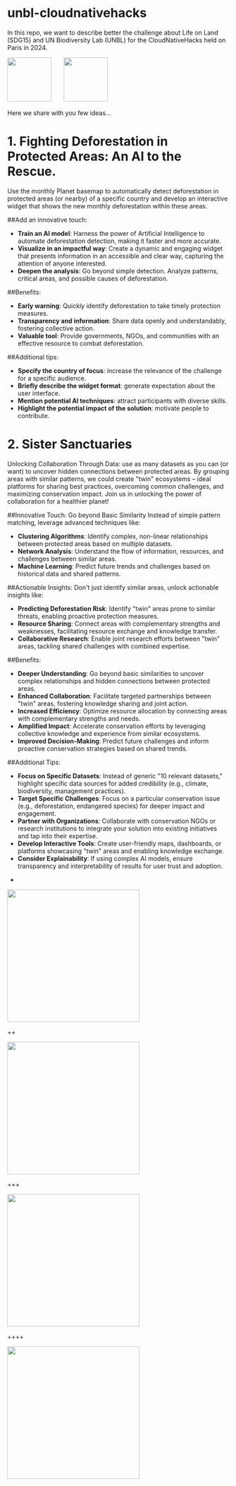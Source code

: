 # unbl-cloudnativehacks

In this repo, we want to describe better the challenge about Life on Land (SDG15) and UN Biodiversity Lab (UNBL) for the CloudNativeHacks held on Paris in 2024.

<img src="https://github.com/unepwcmc/unbl-cloudnativehacks/assets/141819111/6b95c033-91a0-49d3-b02a-d06086cd875e" height="100">&nbsp;&nbsp;&nbsp;&nbsp;&nbsp;&nbsp;&nbsp;<img src="https://github.com/unepwcmc/unbl-cloudnativehacks/assets/141819111/add289e3-e448-488d-a21e-6550e23fc489" height="100">

Here we share with you few ideas...

# 1. Fighting Deforestation in Protected Areas: An AI to the Rescue.

Use the monthly Planet basemap to automatically detect deforestation in protected areas (or nearby) of a specific country and develop an interactive widget that shows the new monthly deforestation within these areas.

##Add an innovative touch:
- **Train an AI model**: Harness the power of Artificial Intelligence to automate deforestation detection, making it faster and more accurate.
- **Visualize in an impactful way**: Create a dynamic and engaging widget that presents information in an accessible and clear way, capturing the attention of anyone interested.
- **Deepen the analysis**: Go beyond simple detection. Analyze patterns, critical areas, and possible causes of deforestation.

##Benefits:
- **Early warning**: Quickly identify deforestation to take timely protection measures.
- **Transparency and information**: Share data openly and understandably, fostering collective action.
- **Valuable tool**: Provide governments, NGOs, and communities with an effective resource to combat deforestation.

##Additional tips:
- **Specify the country of focus**: increase the relevance of the challenge for a specific audience.
- **Briefly describe the widget format**: generate expectation about the user interface.
- **Mention potential AI techniques**: attract participants with diverse skills.
- **Highlight the potential impact of the solution**: motivate people to contribute.

# 2. Sister Sanctuaries

Unlocking Collaboration Through Data: use as many datasets as you can (or want) to uncover hidden connections between protected areas. By grouping areas with similar patterns, we could create "twin" ecosystems – ideal platforms for sharing best practices, overcoming common challenges, and maximizing conservation impact. Join us in unlocking the power of collaboration for a healthier planet!

##Innovative Touch: Go beyond Basic Similarity Instead of simple pattern matching, leverage advanced techniques like:
- **Clustering Algorithms**: Identify complex, non-linear relationships between protected areas based on multiple datasets.
- **Network Analysis**: Understand the flow of information, resources, and challenges between similar areas.
- **Machine Learning**: Predict future trends and challenges based on historical data and shared patterns.

##Actionable Insights: Don't just identify similar areas, unlock actionable insights like:
- **Predicting Deforestation Risk**: Identify "twin" areas prone to similar threats, enabling proactive protection measures.
- **Resource Sharing**: Connect areas with complementary strengths and weaknesses, facilitating resource exchange and knowledge transfer.
- **Collaborative Research**: Enable joint research efforts between "twin" areas, tackling shared challenges with combined expertise.

##Benefits:
- **Deeper Understanding**: Go beyond basic similarities to uncover complex relationships and hidden connections between protected areas.
- **Enhanced Collaboration**: Facilitate targeted partnerships between "twin" areas, fostering knowledge sharing and joint action.
- **Increased Efficiency**: Optimize resource allocation by connecting areas with complementary strengths and needs.
- **Amplified Impact**: Accelerate conservation efforts by leveraging collective knowledge and experience from similar ecosystems.
- **Improved Decision-Making**: Predict future challenges and inform proactive conservation strategies based on shared trends.

##Additional Tips:
- **Focus on Specific Datasets**: Instead of generic "10 relevant datasets," highlight specific data sources for added credibility (e.g., climate, biodiversity, management practices).
- **Target Specific Challenges**: Focus on a particular conservation issue (e.g., deforestation, endangered species) for deeper impact and engagement.
- **Partner with Organizations**: Collaborate with conservation NGOs or research institutions to integrate your solution into existing initiatives and tap into their expertise.
- **Develop Interactive Tools**: Create user-friendly maps, dashboards, or platforms showcasing "twin" areas and enabling knowledge exchange.
- **Consider Explainability**: If using complex AI models, ensure transparency and interpretability of results for user trust and adoption.

+

<img src="https://github.com/unepwcmc/unbl-cloudnativehacks/assets/141819111/41b3885c-c08f-4471-9553-9adcf2a59325" height="300">

++

<img src="https://github.com/unepwcmc/unbl-cloudnativehacks/assets/141819111/ffb60b66-fecc-48e8-94fa-3970df1087b1" height="300">

+++

<img src="https://github.com/unepwcmc/unbl-cloudnativehacks/assets/141819111/db2041aa-b732-45a9-8b7c-8233bb36dd26" height="300">

++++

<img src="https://github.com/unepwcmc/unbl-cloudnativehacks/assets/141819111/3afc9301-a2a9-491e-ab96-3f263fbca599" height="300">




